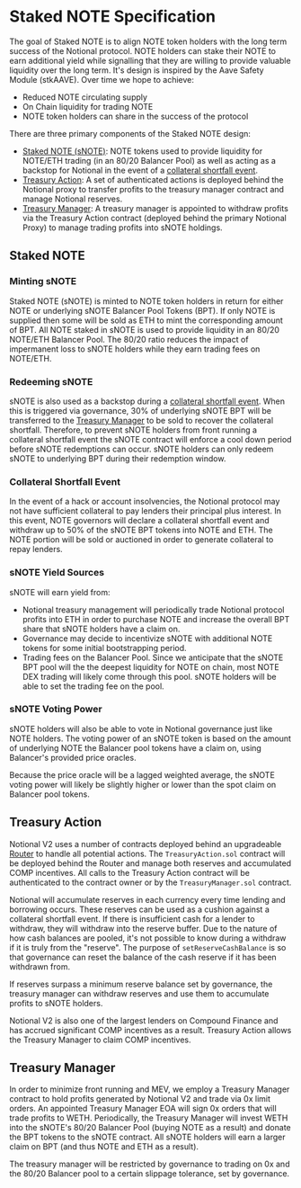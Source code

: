 # Staked NOTE Specification

The goal of Staked NOTE is to align NOTE token holders with the long term success of the Notional protocol. NOTE holders can stake their NOTE to earn additional yield while signalling that they are willing to provide valuable liquidity over the long term. It's design is inspired by the Aave Safety Module (stkAAVE). Over time we hope to achieve:

- Reduced NOTE circulating supply
- On Chain liquidity for trading NOTE
- NOTE token holders can share in the success of the protocol

There are three primary components of the Staked NOTE design:

- [Staked NOTE (sNOTE)](#staked-note): NOTE tokens used to provide liquidity for NOTE/ETH trading (in an 80/20 Balancer Pool) as well as acting as a backstop for Notional in the event of a [collateral shortfall event](#collateral-shortfall-event).
- [Treasury Action](#treasury-action): A set of authenticated actions is deployed behind the Notional proxy to transfer profits to the treasury manager contract and manage Notional reserves.
- [Treasury Manager](#treasury-manager): A treasury manager is appointed to withdraw profits via the Treasury Action contract (deployed behind the primary Notional Proxy) to manage trading profits into sNOTE holdings.

## Staked NOTE

### Minting sNOTE

Staked NOTE (sNOTE) is minted to NOTE token holders in return for either NOTE or underlying sNOTE Balancer Pool Tokens (BPT). If only NOTE is supplied then some will be sold as ETH to mint the corresponding amount of BPT. All NOTE staked in sNOTE is used to provide liquidity in an 80/20 NOTE/ETH Balancer Pool. The 80/20 ratio reduces the impact of impermanent loss to sNOTE holders while they earn trading fees on NOTE/ETH.

### Redeeming sNOTE

sNOTE is also used as a backstop during a [collateral shortfall event](#collateral-shortfall-event). When this is triggered via governance, 30% of underlying sNOTE BPT will be transferred to the [Treasury Manager](#treasury-manager) to be sold to recover the collateral shortfall. Therefore, to prevent sNOTE holders from front running a collateral shortfall event the sNOTE contract will enforce a cool down period before sNOTE redemptions can occur. sNOTE holders can only redeem sNOTE to underlying BPT during their redemption window.

### Collateral Shortfall Event

In the event of a hack or account insolvencies, the Notional protocol may not have sufficient collateral to pay lenders their principal plus interest. In this event, NOTE governors will declare a collateral shortfall event and withdraw up to 50% of the sNOTE BPT tokens into NOTE and ETH. The NOTE portion will be sold or auctioned in order to generate collateral to repay lenders.

### sNOTE Yield Sources

sNOTE will earn yield from:

- Notional treasury management will periodically trade Notional protocol profits into ETH in order to purchase NOTE and increase the overall BPT share that sNOTE holders have a claim on.
- Governance may decide to incentivize sNOTE with additional NOTE tokens for some initial bootstrapping period.
- Trading fees on the Balancer Pool. Since we anticipate that the sNOTE BPT pool will the the deepest liquidity for NOTE on chain, most NOTE DEX trading will likely come through this pool. sNOTE holders will be able to set the trading fee on the pool.

### sNOTE Voting Power

sNOTE holders will also be able to vote in Notional governance just like NOTE holders. The voting power of an sNOTE token is based on the amount of underlying NOTE the Balancer pool tokens have a claim on, using Balancer's provided price oracles.

Because the price oracle will be a lagged weighted average, the sNOTE voting power will likely be slightly higher or lower than the spot claim on Balancer pool tokens.

## Treasury Action

Notional V2 uses a number of contracts deployed behind an upgradeable [Router](https://github.com/notional-finance/contracts-v2/blob/master/contracts/external/Router.sol) to handle all potential actions. The `TreasuryAction.sol` contract will be deployed behind the Router and manage both reserves and accumulated COMP incentives. All calls to the Treasury Action contract will be authenticated to the contract owner or by the `TreasuryManager.sol` contract.

Notional will accumulate reserves in each currency every time lending and borrowing occurs. These reserves can be used as a cushion against a collateral shortfall event. If there is insufficient cash for a lender to withdraw, they will withdraw into the reserve buffer. Due to the nature of how cash balances are pooled, it's not possible to know during a withdraw if it is truly from the "reserve". The purpose of `setReserveCashBalance` is so that governance can reset the balance of the cash reserve if it has been withdrawn from.

If reserves surpass a minimum reserve balance set by governance, the treasury manager can withdraw reserves and use them to accumulate profits to sNOTE holders.

Notional V2 is also one of the largest lenders on Compound Finance and has accrued significant COMP incentives as a result. Treasury Action allows the Treasury Manager to claim COMP incentives.

## Treasury Manager

In order to minimize front running and MEV, we employ a Treasury Manager contract to hold profits generated by Notional V2 and trade via 0x limit orders. An appointed Treasury Manager EOA will sign 0x orders that will trade profits to WETH. Periodically, the Treasury Manager will invest WETH into the sNOTE's 80/20 Balancer Pool (buying NOTE as a result) and donate the BPT tokens to the sNOTE contract. All sNOTE holders will earn a larger claim on BPT (and thus NOTE and ETH as a result).

The treasury manager will be restricted by governance to trading on 0x and the 80/20 Balancer pool to a certain slippage tolerance, set by governance.